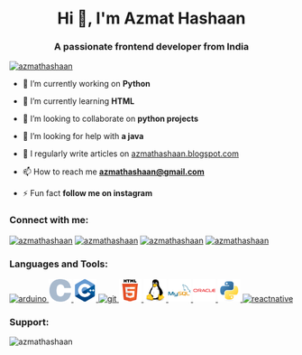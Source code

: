<h1 align="center">Hi 👋, I'm Azmat Hashaan</h1>
<h3 align="center">A passionate frontend developer from India</h3>

<p align="left"> <a href="https://twitter.com/azmathashaan" target="blank"><img src="https://img.shields.io/twitter/follow/azmathashaan?logo=twitter&style=for-the-badge" alt="azmathashaan" /></a> </p>

- 🔭 I’m currently working on **Python**

- 🌱 I’m currently learning **HTML**

- 👯 I’m looking to collaborate on **python projects**

- 🤝 I’m looking for help with **a java**

- 📝 I regularly write articles on [azmathashaan.blogspot.com](azmathashaan.blogspot.com)

- 📫 How to reach me **azmathashaan@gmail.com**

- ⚡ Fun fact **follow me on instagram**

<h3 align="left">Connect with me:</h3>
<p align="left">
<a href="https://twitter.com/azmathashaan" target="blank"><img align="center" src="https://raw.githubusercontent.com/rahuldkjain/github-profile-readme-generator/master/src/images/icons/Social/twitter.svg" alt="azmathashaan" height="30" width="40" /></a>
<a href="https://fb.com/azmathashaan" target="blank"><img align="center" src="https://raw.githubusercontent.com/rahuldkjain/github-profile-readme-generator/master/src/images/icons/Social/facebook.svg" alt="azmathashaan" height="30" width="40" /></a>
<a href="https://instagram.com/azmathashaan" target="blank"><img align="center" src="https://raw.githubusercontent.com/rahuldkjain/github-profile-readme-generator/master/src/images/icons/Social/instagram.svg" alt="azmathashaan" height="30" width="40" /></a>
<a href="https://www.youtube.com/c/azmathashaan" target="blank"><img align="center" src="https://raw.githubusercontent.com/rahuldkjain/github-profile-readme-generator/master/src/images/icons/Social/youtube.svg" alt="azmathashaan" height="30" width="40" /></a>
</p>

<h3 align="left">Languages and Tools:</h3>
<p align="left"> <a href="https://www.arduino.cc/" target="_blank" rel="noreferrer"> <img src="https://cdn.worldvectorlogo.com/logos/arduino-1.svg" alt="arduino" width="40" height="40"/> </a> <a href="https://www.cprogramming.com/" target="_blank" rel="noreferrer"> <img src="https://raw.githubusercontent.com/devicons/devicon/master/icons/c/c-original.svg" alt="c" width="40" height="40"/> </a> <a href="https://www.w3schools.com/cpp/" target="_blank" rel="noreferrer"> <img src="https://raw.githubusercontent.com/devicons/devicon/master/icons/cplusplus/cplusplus-original.svg" alt="cplusplus" width="40" height="40"/> </a> <a href="https://git-scm.com/" target="_blank" rel="noreferrer"> <img src="https://www.vectorlogo.zone/logos/git-scm/git-scm-icon.svg" alt="git" width="40" height="40"/> </a> <a href="https://www.w3.org/html/" target="_blank" rel="noreferrer"> <img src="https://raw.githubusercontent.com/devicons/devicon/master/icons/html5/html5-original-wordmark.svg" alt="html5" width="40" height="40"/> </a> <a href="https://www.linux.org/" target="_blank" rel="noreferrer"> <img src="https://raw.githubusercontent.com/devicons/devicon/master/icons/linux/linux-original.svg" alt="linux" width="40" height="40"/> </a> <a href="https://www.mysql.com/" target="_blank" rel="noreferrer"> <img src="https://raw.githubusercontent.com/devicons/devicon/master/icons/mysql/mysql-original-wordmark.svg" alt="mysql" width="40" height="40"/> </a> <a href="https://www.oracle.com/" target="_blank" rel="noreferrer"> <img src="https://raw.githubusercontent.com/devicons/devicon/master/icons/oracle/oracle-original.svg" alt="oracle" width="40" height="40"/> </a> <a href="https://www.python.org" target="_blank" rel="noreferrer"> <img src="https://raw.githubusercontent.com/devicons/devicon/master/icons/python/python-original.svg" alt="python" width="40" height="40"/> </a> <a href="https://reactnative.dev/" target="_blank" rel="noreferrer"> <img src="https://reactnative.dev/img/header_logo.svg" alt="reactnative" width="40" height="40"/> </a> </p>

<h3 align="left">Support:</h3>
<p><a href="https://www.buymeacoffee.com/azmathashaan"> <img align="left" src="https://cdn.buymeacoffee.com/buttons/v2/default-yellow.png" height="50" width="210" alt="azmathashaan" /></a></p><br><br>
